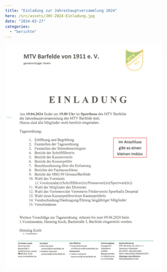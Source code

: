 ```yaml
---
title: "Einladung zur Jahreshauptversammlung 2024"
hero: /src/assets/JHV-2024-Einladung.jpg
date: "2024-03-27"
categories:
  - "berichte"
---
```


![](/src/assets/JHV-2024-Einladung.jpg)
